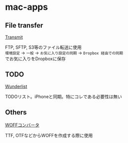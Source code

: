 # mac-apps

## File transfer

[Transmit](https://panic.com/transmit/)

FTP, SFTP, S3等のファイル転送に使用  
`環境設定` -> `一般` -> `お気に入り設定の同期` -> `Dropbox 経由での同期`  
でお気に入りをDropboxに保存

## TODO

[Wunderlist](https://itunes.apple.com/jp/app/wunderlist-todorisutototasuku/id410628904?mt=12)

TODOリスト。iPhoneと同期。特にコレである必要性は無い

## Others

[WOFFコンバータ](http://opentype.jp/woffconv.htm)

TTF, OTFなどからWOFFを作成する際に使用


